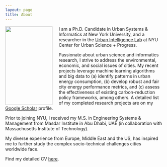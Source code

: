 ```yaml
---
layout: page
title: About
---
```


<img src="{{ site.url }}/assets/img/bnw2.png" height="250px" width="150px" align="left" style="margin-right: 20px;">


I am a Ph.D. Candidate in Urban Systems & Informatics at New York University, and a researcher in the <a href="http://www.urbanintelligencelab.org/">Urban Intelligence Lab</a> at NYU Center for Urban Science + Progress. 

Passionate about urban science and informatics research, I strive to address the environmental, economic, and social issues of cities. My recent projects leverage machine learning algorithms and big data to (a) identify patterns in urban energy consumption, (b) develop robust and fair city energy performance metrics, and (c) assess the effectiveness of existing carbon-reduction policy frameworks, among others. A detailed list of my completed research projects are on my <a href="https://scholar.google.ae/citations?user=ZbefF6QAAAAJ&hl=en">Google Scholar</a> profile.

Prior to joining NYU, I received my M.S. in Engineering Systems & Management from Masdar Institute in Abu Dhabi, UAE (in collaboration with Massachusetts Institute of Technology). 

My diverse experience from Europe, Middle East and the US, has inspired me to further study the complex socio-technical challenges cities worldwide face. 

Find my detailed CV <a href="{{ site.url }}/assets/img/dummy.pdf">here</a>.





<!---

<div style="text-align:center"><img src ="{{ site.url }}/assets/img/bnw.png" height="400px" width="270px"></div>

250x150 margin 20
-->
